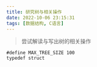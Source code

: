 ```yaml
---
title: 研究树与相关操作
date: 2022-10-06 23:15:31
tags: [数据结构, C语言]
---
```

>尝试解读与写出树的相关操作
<!-- more -->
```
#define MAX_TREE_SIZE 100
typedef struct 
```
